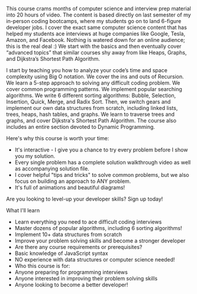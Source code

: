 This course crams months of computer science and interview prep material into 20 hours of video. The content is based directly on last semester of my in-person coding bootcamps, where my students go on to land 6-figure developer jobs. I cover the exact same computer science content that has helped my students ace interviews at huge companies like Google, Tesla, Amazon, and Facebook. Nothing is watered down for an online audience; this is the real deal :)   We start with the basics and then eventually cover “advanced topics” that similar courses shy away from like Heaps, Graphs, and Dijkstra’s Shortest Path Algorithm. 

I start by teaching you how to analyze your code’s time and space complexity using Big O notation.  We cover the ins and outs of Recursion.  We learn a 5-step approach to solving any difficult coding problem. We cover common programming patterns. We implement popular searching algorithms. We write 6 different sorting algorithms: Bubble, Selection, Insertion, Quick, Merge, and Radix Sort.   Then, we switch gears and implement our own data structures from scratch, including linked lists, trees, heaps, hash tables, and graphs.  We learn to traverse trees and graphs, and cover Dijkstra's Shortest Path Algorithm.  The course also includes an entire section devoted to Dynamic Programming.

Here's why this course is worth your time:

- It's interactive -  I give you a chance to try every problem before I show you my solution.
- Every single problem has a complete solution walkthrough video as well as accompanying solution file.
- I cover helpful "tips and tricks" to solve common problems, but we also focus on building an approach to ANY problem.
- It's full of animations and beautiful diagrams!

Are you looking to level-up your developer skills? Sign up today!

What I'll learn
- Learn everything you need to ace difficult coding interviews
- Master dozens of popular algorithms, including 6 sorting algorithms!
- Implement 10+ data structures from scratch
- Improve your problem solving skills and become a stronger developer
- Are there any course requirements or prerequisites?
- Basic knowledge of JavaScript syntax
- NO experience with data structures or computer science needed!
- Who this course is for:
- Anyone preparing for programming interviews
- Anyone interested in improving their problem solving skills
- Anyone looking to become a better developer!
